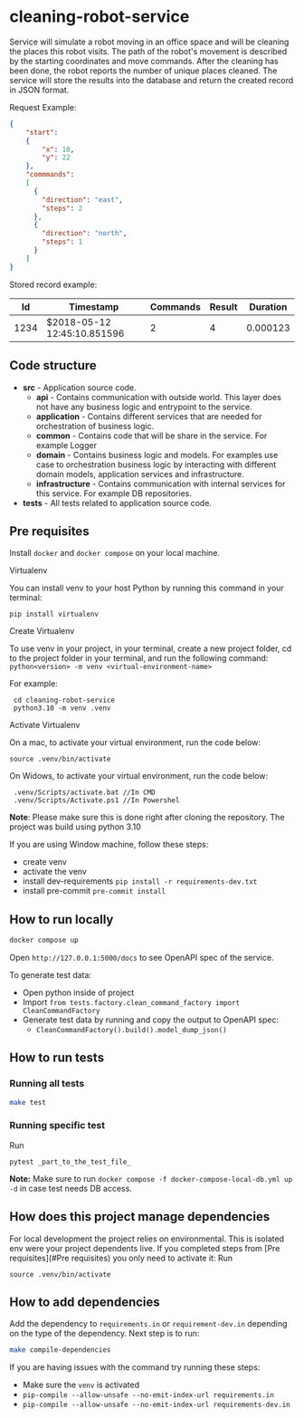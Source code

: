 # cleaning-robot-service

Service will simulate a robot moving in an office space and will be cleaning the places this robot visits. The path of the robot's movement is
described by the starting coordinates and move commands. After the cleaning has been done, the robot reports the number of unique places cleaned.
The service will store the results into the database and return the created record in JSON format.


Request Example:
````json
{
    "start": 
    {
        "x": 10,
        "y": 22
    },
    "commmands": 
    [
      {
        "direction": "east",
        "steps": 2
      },
      {
        "direction": "north",
        "steps": 1
      } 
    ]
}
````
Stored record example:

| Id    | Timestamp | Commands | Result |Duration |
| -------- |-----------|----------|--------|-------|
| 1234  | $2018-05-12 12:45:10.851596      | 2        | 4      |0.000123      |

## Code structure

- **src** - Application source code.
  - **api** - Contains communication with outside world. This layer does not have any business logic and entrypoint to the service.
  - **application** - Contains different services that are needed for orchestration of business logic.
  - **common** - Contains code that will be share in the service. For example Logger 
  - **domain** - Contains business logic and models. For examples use case to orchestration business logic by interacting with different domain models, application services and infrastructure. 
  - **infrastructure** - Contains communication with internal services for this service. For example DB repositories.
- **tests** - All tests related to application source code.

## Pre requisites

Install `docker` and `docker compose` on your local machine.

Virtualenv

You can install venv to your host Python by running this command in your terminal:

````
pip install virtualenv
````

Create Virtualenv

To use venv in your project, in your terminal, create a new project folder, cd to the project folder in your terminal, and run the following command:
`python<version> -m venv <virtual-environment-name>`

For example:
````
 cd cleaning-robot-service
 python3.10 -m venv .venv
````

Activate Virtualenv

On a mac, to activate your virtual environment, run the code below:
````
source .venv/bin/activate
````
On Widows, to activate your virtual environment, run the code below:
````
 .venv/Scripts/activate.bat //In CMD
 .venv/Scripts/Activate.ps1 //In Powershel
````

**Note**: Please make sure this is done right after cloning the repository. The project was build using python 3.10

If you are using Window machine, follow these steps:
- create venv
- activate the venv
- install dev-requirements `pip install -r requirements-dev.txt`
- install pre-commit `pre-commit install`

## How to run locally

```bash
docker compose up
````

Open `http://127.0.0.1:5000/docs` to see OpenAPI spec of the service.

To generate test data:
- Open python inside of project 
- Import `from tests.factory.clean_command_factory import CleanCommandFactory`
- Generate test data by running and copy the output to OpenAPI spec:
  - `CleanCommandFactory().build().model_dump_json()`

## How to run tests

### Running all tests

````bash
make test
````

### Running specific test

Run 
````
pytest _part_to_the_test_file_
````

**Note:** Make sure to run `docker compose -f docker-compose-local-db.yml up -d` in case test needs DB access.

## How does this project manage dependencies

For local development the project relies on environmental. This is isolated env were your project dependents live. 
If you completed steps from [Pre requisites](#Pre requisites) you only need to activate it:
Run
````
source .venv/bin/activate
````

## How to add dependencies

Add the dependency to `requirements.in` or `requirement-dev.in` depending on the type of the dependency. 
Next step is to run:
````bash
make compile-dependencies
````

If you are having issues with the command try running these steps:
- Make sure the `venv` is activated
- `pip-compile --allow-unsafe --no-emit-index-url requirements.in`
- `pip-compile --allow-unsafe --no-emit-index-url requirements-dev.in`